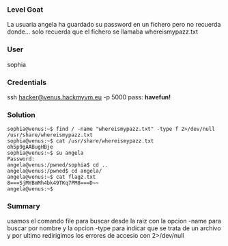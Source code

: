 
### Level Goat
La usuaria angela ha guardado su password en un fichero pero no recuerda donde... solo recuerda que el fichero se llamaba whereismypazz.txt
### User
sophia
### Credentials
ssh hacker@venus.hackmyvm.eu -p 5000
pass: **havefun!**
### Solution
```shell
sophia@venus:~$ find / -name "whereismypazz.txt" -type f 2>/dev/null
/usr/share/whereismypazz.txt
sophia@venus:~$ cat /usr/share/whereismypazz.txt
oh5p9gAABugHBje
sophia@venus:~$ su angela
Password:
angela@venus:/pwned/sophia$ cd ..
angela@venus:/pwned$ cd angela/
angela@venus:~$ cat flagz.txt
8===SjMYBmMh4bk49TKq7PM8===D~~
angela@venus:~$

```
### Summary
usamos el comando file para buscar desde la raiz con la opcion -name para buscar por nombre y la opcion -type para indicar que se trata de un archivo y por ultimo redirigimos los errores de accesio con 2>/dev/null
